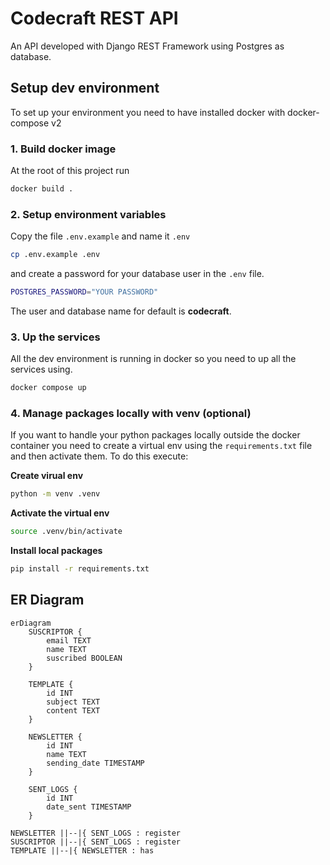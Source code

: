 # Codecraft REST API

An API developed with Django REST Framework using Postgres as database.

## Setup dev environment

To set up your environment you need to have installed docker with docker-compose v2

### 1. Build docker image

At the root of this project run

```bash
docker build .
```

### 2. Setup environment variables

Copy the file `.env.example` and name it `.env`

```bash
cp .env.example .env
```

and create a password for your database user in the `.env` file.

```bash
POSTGRES_PASSWORD="YOUR PASSWORD"
```

The user and database name for default is **codecraft**.

### 3. Up the services

All the dev environment is running in docker so you need to up all the services using.

```bash
docker compose up
```

### 4. Manage packages locally with venv (optional)

If you want to handle your python packages locally outside the docker container you need to create a virtual env using the `requirements.txt` file and then activate them. To do this execute:

**Create virual env**
```bash
python -m venv .venv
```

**Activate the virtual env**
```bash
source .venv/bin/activate
```

**Install local packages**
```bash
pip install -r requirements.txt
```

## ER Diagram

```mermaid
erDiagram
    SUSCRIPTOR {
        email TEXT
        name TEXT
        suscribed BOOLEAN
    }

    TEMPLATE {
        id INT
        subject TEXT
        content TEXT
    }

    NEWSLETTER {
        id INT
        name TEXT
        sending_date TIMESTAMP
    }

    SENT_LOGS {
        id INT
        date_sent TIMESTAMP 
    }

NEWSLETTER ||--|{ SENT_LOGS : register
SUSCRIPTOR ||--|{ SENT_LOGS : register
TEMPLATE ||--|{ NEWSLETTER : has
```